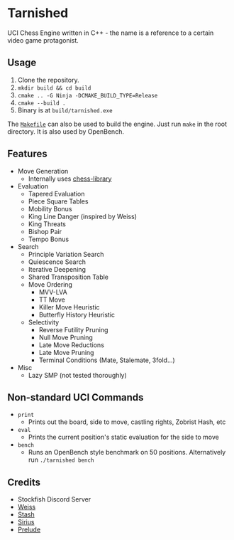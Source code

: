 # Tarnished

UCI Chess Engine written in C++ - the name is a reference to a certain video game protagonist.

## Usage

1. Clone the repository.
2. `mkdir build && cd build`
3. `cmake .. -G Ninja -DCMAKE_BUILD_TYPE=Release`
4. `cmake --build .`
5. Binary is at `build/tarnished.exe`

The [`Makefile`](Makefile) can also be used to build the engine. Just run `make` in the root directory. It is also used 
by OpenBench.

## Features

- Move Generation
    - Internally uses [chess-library](https://disservin.github.io/chess-library/)
- Evaluation
    - Tapered Evaluation
    - Piece Square Tables
    - Mobility Bonus
    - King Line Danger (inspired by Weiss)
    - King Threats
    - Bishop Pair
    - Tempo Bonus
- Search
    - Principle Variation Search
    - Quiescence Search
    - Iterative Deepening
    - Shared Transposition Table
    - Move Ordering
        - MVV-LVA
        - TT Move
        - Killer Move Heuristic 
        - Butterfly History Heuristic
    - Selectivity
        - Reverse Futility Pruning
        - Null Move Pruning
        - Late Move Reductions
        - Late Move Pruning
        - Terminal Conditions (Mate, Stalemate, 3fold...)
 - Misc
     - Lazy SMP (not tested thoroughly)

## Non-standard UCI Commands

- `print`
    - Prints out the board, side to move, castling rights, Zobrist Hash, etc
- `eval`
    - Prints the current position's static evaluation for the side to move
- `bench`
    - Runs an OpenBench style benchmark on 50 positions. Alternatively run `./tarnished bench`

## Credits

- Stockfish Discord Server
- [Weiss](https://github.com/TerjeKir/Weiss)
- [Stash](https://github.com/mhouppin/stash-bot)
- [Sirius](https://github.com/mcthouacbb/Sirius)
- [Prelude](https://git.nocturn9x.space/Quinniboi10/Prelude)
